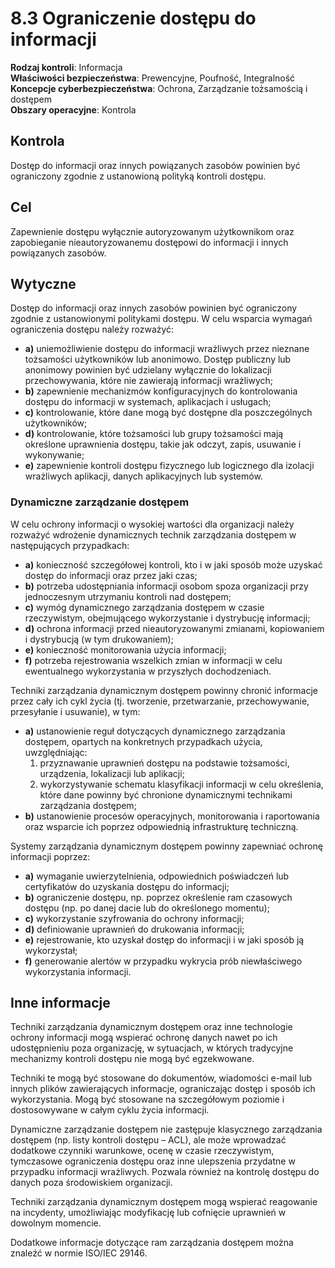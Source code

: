 # 8.3 Ograniczenie dostępu do informacji

**Rodzaj kontroli**: Informacja  
**Właściwości bezpieczeństwa**: Prewencyjne, Poufność, Integralność  
**Koncepcje cyberbezpieczeństwa**: Ochrona, Zarządzanie tożsamością i dostępem  
**Obszary operacyjne**: Kontrola

## Kontrola

Dostęp do informacji oraz innych powiązanych zasobów powinien być ograniczony zgodnie z ustanowioną polityką kontroli dostępu.

## Cel

Zapewnienie dostępu wyłącznie autoryzowanym użytkownikom oraz zapobieganie nieautoryzowanemu dostępowi do informacji i innych powiązanych zasobów.

## Wytyczne

Dostęp do informacji oraz innych zasobów powinien być ograniczony zgodnie z ustanowionymi politykami dostępu. W celu wsparcia wymagań ograniczenia dostępu należy rozważyć:

- **a)** uniemożliwienie dostępu do informacji wrażliwych przez nieznane tożsamości użytkowników lub anonimowo. Dostęp publiczny lub anonimowy powinien być udzielany wyłącznie do lokalizacji przechowywania, które nie zawierają informacji wrażliwych;
- **b)** zapewnienie mechanizmów konfiguracyjnych do kontrolowania dostępu do informacji w systemach, aplikacjach i usługach;
- **c)** kontrolowanie, które dane mogą być dostępne dla poszczególnych użytkowników;
- **d)** kontrolowanie, które tożsamości lub grupy tożsamości mają określone uprawnienia dostępu, takie jak odczyt, zapis, usuwanie i wykonywanie;
- **e)** zapewnienie kontroli dostępu fizycznego lub logicznego dla izolacji wrażliwych aplikacji, danych aplikacyjnych lub systemów.

### Dynamiczne zarządzanie dostępem

W celu ochrony informacji o wysokiej wartości dla organizacji należy rozważyć wdrożenie dynamicznych technik zarządzania dostępem w następujących przypadkach:

- **a)** konieczność szczegółowej kontroli, kto i w jaki sposób może uzyskać dostęp do informacji oraz przez jaki czas;
- **b)** potrzeba udostępniania informacji osobom spoza organizacji przy jednoczesnym utrzymaniu kontroli nad dostępem;
- **c)** wymóg dynamicznego zarządzania dostępem w czasie rzeczywistym, obejmującego wykorzystanie i dystrybucję informacji;
- **d)** ochrona informacji przed nieautoryzowanymi zmianami, kopiowaniem i dystrybucją (w tym drukowaniem);
- **e)** konieczność monitorowania użycia informacji;
- **f)** potrzeba rejestrowania wszelkich zmian w informacji w celu ewentualnego wykorzystania w przyszłych dochodzeniach.

Techniki zarządzania dynamicznym dostępem powinny chronić informacje przez cały ich cykl życia (tj. tworzenie, przetwarzanie, przechowywanie, przesyłanie i usuwanie), w tym:

- **a)** ustanowienie reguł dotyczących dynamicznego zarządzania dostępem, opartych na konkretnych przypadkach użycia, uwzględniając:
  1. przyznawanie uprawnień dostępu na podstawie tożsamości, urządzenia, lokalizacji lub aplikacji;
  2. wykorzystywanie schematu klasyfikacji informacji w celu określenia, które dane powinny być chronione dynamicznymi technikami zarządzania dostępem;
- **b)** ustanowienie procesów operacyjnych, monitorowania i raportowania oraz wsparcie ich poprzez odpowiednią infrastrukturę techniczną.

Systemy zarządzania dynamicznym dostępem powinny zapewniać ochronę informacji poprzez:

- **a)** wymaganie uwierzytelnienia, odpowiednich poświadczeń lub certyfikatów do uzyskania dostępu do informacji;
- **b)** ograniczenie dostępu, np. poprzez określenie ram czasowych dostępu (np. po danej dacie lub do określonego momentu);
- **c)** wykorzystanie szyfrowania do ochrony informacji;
- **d)** definiowanie uprawnień do drukowania informacji;
- **e)** rejestrowanie, kto uzyskał dostęp do informacji i w jaki sposób ją wykorzystał;
- **f)** generowanie alertów w przypadku wykrycia prób niewłaściwego wykorzystania informacji.

## Inne informacje

Techniki zarządzania dynamicznym dostępem oraz inne technologie ochrony informacji mogą wspierać ochronę danych nawet po ich udostępnieniu poza organizację, w sytuacjach, w których tradycyjne mechanizmy kontroli dostępu nie mogą być egzekwowane.

Techniki te mogą być stosowane do dokumentów, wiadomości e-mail lub innych plików zawierających informacje, ograniczając dostęp i sposób ich wykorzystania. Mogą być stosowane na szczegółowym poziomie i dostosowywane w całym cyklu życia informacji.

Dynamiczne zarządzanie dostępem nie zastępuje klasycznego zarządzania dostępem (np. listy kontroli dostępu – ACL), ale może wprowadzać dodatkowe czynniki warunkowe, ocenę w czasie rzeczywistym, tymczasowe ograniczenia dostępu oraz inne ulepszenia przydatne w przypadku informacji wrażliwych. Pozwala również na kontrolę dostępu do danych poza środowiskiem organizacji.

Techniki zarządzania dynamicznym dostępem mogą wspierać reagowanie na incydenty, umożliwiając modyfikację lub cofnięcie uprawnień w dowolnym momencie.

Dodatkowe informacje dotyczące ram zarządzania dostępem można znaleźć w normie ISO/IEC 29146.
